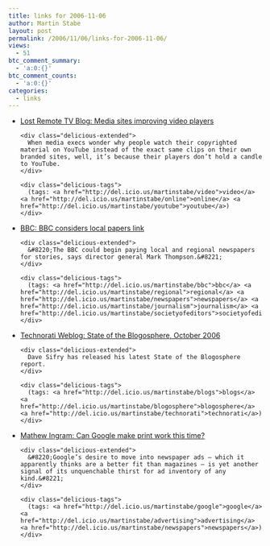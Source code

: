 ```yaml
---
title: links for 2006-11-06
author: Martin Stabe
layout: post
permalink: /2006/11/06/links-for-2006-11-06/
views:
  - 51
btc_comment_summary:
  - 'a:0:{}'
btc_comment_counts:
  - 'a:0:{}'
categories:
  - links
---
```

<ul class="delicious">
  <li>
    <div class="delicious-link">
      <a href="http://www.lostremote.com/2006/11/05/media-sites-improving-video-players/">Lost Remote TV Blog: Media sites improving video players</a>
    </div>
    
    <div class="delicious-extended">
      When media execs wonder why people watch their copyrighted material on YouTube instead of the exact same clips on their own branded sites, well, it’s because their players don’t hold a candle to YouTube.
    </div>
    
    <div class="delicious-tags">
      (tags: <a href="http://del.icio.us/martinstabe/video">video</a> <a href="http://del.icio.us/martinstabe/online">online</a> <a href="http://del.icio.us/martinstabe/youtube">youtube</a>)
    </div>
  </li>
  
  <li>
    <div class="delicious-link">
      <a href="http://news.bbc.co.uk/1/hi/entertainment/6121838.stm">BBC: BBC considers local papers link</a>
    </div>
    
    <div class="delicious-extended">
      &#8220;The BBC could begin paying local and regional newspapers for stories, says director general Mark Thompson.&#8221;
    </div>
    
    <div class="delicious-tags">
      (tags: <a href="http://del.icio.us/martinstabe/bbc">bbc</a> <a href="http://del.icio.us/martinstabe/regional">regional</a> <a href="http://del.icio.us/martinstabe/newspapers">newspapers</a> <a href="http://del.icio.us/martinstabe/journalism">journalism</a> <a href="http://del.icio.us/martinstabe/societyofeditors">societyofeditors</a>)
    </div>
  </li>
  
  <li>
    <div class="delicious-link">
      <a href="http://technorati.com/weblog/2006/11/161.html">Technorati Weblog: State of the Blogosphere, October 2006</a>
    </div>
    
    <div class="delicious-extended">
      Dave Sifry has released his latest State of the Blogosphere report.
    </div>
    
    <div class="delicious-tags">
      (tags: <a href="http://del.icio.us/martinstabe/blogs">blogs</a> <a href="http://del.icio.us/martinstabe/blogosphere">blogosphere</a> <a href="http://del.icio.us/martinstabe/technorati">technorati</a>)
    </div>
  </li>
  
  <li>
    <div class="delicious-link">
      <a href="http://www.mathewingram.com/work/2006/11/06/can-google-make-print-work-this-time/">Mathew Ingram: Can Google make print work this time?</a>
    </div>
    
    <div class="delicious-extended">
      &#8220;Google’s desire to move into newspaper ads — which it apparently thinks are a better fit than magazines — is yet another signal of its unquenchable thirst for ad inventory of any kind.&#8221;
    </div>
    
    <div class="delicious-tags">
      (tags: <a href="http://del.icio.us/martinstabe/google">google</a> <a href="http://del.icio.us/martinstabe/advertising">advertising</a> <a href="http://del.icio.us/martinstabe/newspapers">newspapers</a>)
    </div>
  </li>
</ul>